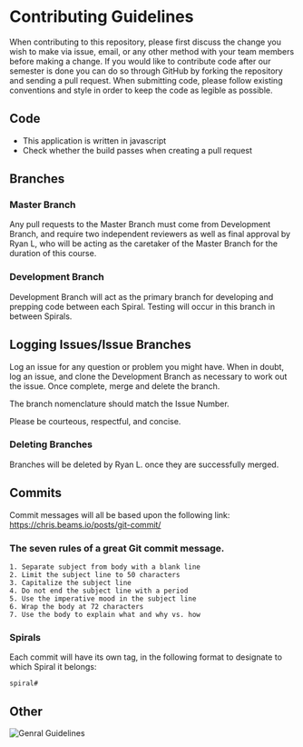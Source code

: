# Contributing Guidelines

When contributing to this repository, please first discuss the change you wish to make via issue, email, or any other method with your team members before making a change.
If you would like to contribute code after our semester is done you can do so through GitHub by forking the repository and sending a pull request. When submitting code, please follow existing conventions and style in order to keep the code as legible as possible.

## Code
- This application is written in javascript
- Check whether the build passes when creating a pull request

## Branches

### Master Branch
Any pull requests to the Master Branch must come from Development Branch, and require two independent reviewers as well as final approval by Ryan L, who will be acting as the caretaker of the Master Branch for the duration of this course.

### Development Branch
Development Branch will act as the primary branch for developing and prepping code between each Spiral. Testing will occur in this branch in between Spirals.


## Logging Issues/Issue Branches

Log an issue for any question or problem you might have. When in doubt, log an issue, 
and clone the Development Branch as necessary to work out the issue. Once complete, merge and delete the branch.

The branch nomenclature should match the Issue Number.

Please be courteous, respectful, and concise.

### Deleting Branches
Branches will be deleted by Ryan L. once they are successfully merged.

## Commits

Commit messages will all be based upon the following link: https://chris.beams.io/posts/git-commit/

### The seven rules of a great Git commit message.
    1. Separate subject from body with a blank line
    2. Limit the subject line to 50 characters
    3. Capitalize the subject line
    4. Do not end the subject line with a period
    5. Use the imperative mood in the subject line
    6. Wrap the body at 72 characters
    7. Use the body to explain what and why vs. how

### Spirals

Each commit will have its own tag, in the following format to designate to which Spiral it belongs:

    spiral#

## Other
![Genral Guidelines](https://imgs.xkcd.com/comics/git.png "If that doesn't fix it, git.txt contains the phone number of a friend of mine who understands git. Just wait through a few minutes of 'It's really pretty simple, just think of branches as...' and eventually you'll learn the commands that will fix everything.")
